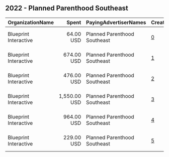 ## 2022 - Planned Parenthood Southeast 
|OrganizationName|Spent|PayingAdvertiserNames|CreativeUrls|Impressions|Genders|AgeBrackets|CountryCodes|BillingAddresses|CandidateBallotInformation|
|:---|---:|:---|:---|---:|:---|:---|:---|:---|:---|
|Blueprint Interactive|64.00 USD|Planned Parenthood Southeast|[0](https://www.snap.com/political-ads/asset/adbdc2fd4a1550258904231fd4581f70bbf79f0be6f8bf2373a1088d7cfca73b?mediaType=png)|2,768||18-23|united states|"1730 Rhode Island Ave NW Suite 1014,Washington,20036,US"||
|Blueprint Interactive|674.00 USD|Planned Parenthood Southeast|[1](https://www.snap.com/political-ads/asset/92a4ff7fd4ab43ca784d155dab61f0144049e17a48bd996d66d119068665451c?mediaType=png)|34,417||20-34|united states|"1730 Rhode Island Ave NW Suite 1014,Washington,20036,US"||
|Blueprint Interactive|476.00 USD|Planned Parenthood Southeast|[2](https://www.snap.com/political-ads/asset/18ac457d02f257476a8c750a759f496554633e7b579a549e5056a59bcd1cd0b6?mediaType=png)|26,605||18-23|united states|"1730 Rhode Island Ave NW Suite 1014,Washington,20036,US"||
|Blueprint Interactive|1,550.00 USD|Planned Parenthood Southeast|[3](https://www.snap.com/political-ads/asset/b3aabfd82f613b0208d937d989cbb77984dc3dd2b464743492aabf155fb11422?mediaType=png)|89,775||18-23|united states|"1730 Rhode Island Ave NW Suite 1014,Washington,20036,US"||
|Blueprint Interactive|964.00 USD|Planned Parenthood Southeast|[4](https://www.snap.com/political-ads/asset/ad3806eb3513876104956ce01bac40649235c0c2d11027341ef5c660ba6d446e?mediaType=png)|51,755||20-34|united states|"1730 Rhode Island Ave NW Suite 1014,Washington,20036,US"||
|Blueprint Interactive|229.00 USD|Planned Parenthood Southeast|[5](https://www.snap.com/political-ads/asset/c224a5e7db90c81736438ab1e1fc5f51e588a030844566cd674ada83ed6ee890?mediaType=png)|12,267||18-23|united states|"1730 Rhode Island Ave NW Suite 1014,Washington,20036,US"||
